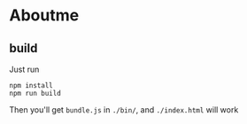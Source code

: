 # Aboutme


## build

Just run

```
npm install
npm run build
```

Then you'll get `bundle.js` in `./bin/`, and `./index.html` will work
